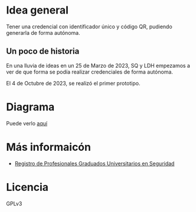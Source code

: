 # Idea general
Tener una credencial con identificador único y código QR, pudiendo generarla de forma autónoma.

## Un poco de historia

En una lluvia de ideas en un 25 de Marzo de 2023, SQ y LDH empezamos a ver de que forma se podía realizar credenciales de forma autónoma.

El 4 de Octubre de 2023, se realizó el primer prototipo.

# Diagrama
Puede verlo [aquí](https://github.com/xor-ar/rpgus/blob/main/diagrama.png)

# Más informaicón

* [Registro de Profesionales Graduados Universitarios en Seguridad](https://www.segulupa.com/registro-de-profesionales-graduados-universitarios-en-seguridad/)

# Licencia
GPLv3
